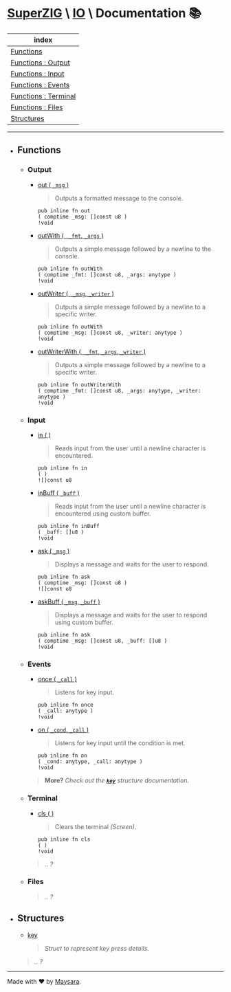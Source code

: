 # **[SuperZIG](https://github.com/Super-ZIG)** \ **[IO](../README.md)** \ Documentation 📚

| index                             |
| --------------------------------- |
| [Functions](#functions)           |
| [Functions : Output](#output)     |
| [Functions : Input](#input)       |
| [Functions : Events](#events)     |
| [Functions : Terminal](#terminal) |
| [Functions : Files](#files)       |
| [Structures](#structures)         |

---

- ## Functions

  - ### Output

    - [out ( `_msg` )](./func/out.md)
        
        > Outputs a formatted message to the console.

        ```zig
        pub inline fn out
        ( comptime _msg: []const u8 )
        !void
        ```

    - [outWith ( ` _fmt`, `_args` )](./func/outWith.md)
        
        > Outputs a simple message followed by a newline to the console.

        ```zig
        pub inline fn outWith
        ( comptime _fmt: []const u8, _args: anytype )
        !void
        ```

    - [outWriter ( ` _msg`, `_writer` )](./func/outWriter.md)
        
        > Outputs a simple message followed by a newline to a specific writer.

        ```zig
        pub inline fn outWith
        ( comptime _msg: []const u8, _writer: anytype )
        !void
        ```

    - [outWriterWith ( ` _fmt`, `_args`, `_writer` )](./func/outWriterWith.md)
        
        > Outputs a simple message followed by a newline to a specific writer.

        ```zig
        pub inline fn outWriterWith
        ( comptime _fmt: []const u8, _args: anytype, _writer: anytype )
        !void
        ```

  - ### Input

    - [in ( )](./func/in.md)
        
        > Reads input from the user until a newline character is encountered.

        ```zig
        pub inline fn in
        ( )
        ![]const u8
        ```

    - [inBuff ( `_buff` )](./func/inBuff.md)
        
        > Reads input from the user until a newline character is encountered using custom buffer.

        ```zig
        pub inline fn inBuff
        ( _buff: []u8 )
        !void
        ```

    - [ask ( `_msg` )](./func/ask.md)
        
        > Displays a message and waits for the user to respond.

        ```zig
        pub inline fn ask
        ( comptime _msg: []const u8 )
        ![]const u8
        ```

    - [askBuff ( `_msg`, `_buff` )](./func/askBuff.md)
        
        > Displays a message and waits for the user to respond using custom buffer.

        ```zig
        pub inline fn ask
        ( comptime _msg: []const u8, _buff: []u8 )
        !void
        ```

  - ### Events
    
    - [once ( `_call` )](./func/once.md) 
        
        > Listens for key input.

        ```zig
        pub inline fn once
        ( _call: anytype )
        !void
        ```

    - [on ( `_cond`, `_call` )](./func/on.md) 
        
        > Listens for key input until the condition is met.

        ```zig
        pub inline fn on
        ( _cond: anytype, _call: anytype )
        !void
        ```

    > **More?** _Check out the **[`key`](./types/key.md)** structure documentation._

  - ### Terminal

    - [cls ( )](./func/cls.md) 
        
        > Clears the terminal _(Screen)_.

        ```zig
        pub inline fn cls
        ( )
        !void
        ```

    > _.. ?_

  - ### Files

    > _.. ?_


- ## Structures

  - [key](./types/key.md)
    
    > _Struct to represent key press details._

  > _.. ?_

---

Made with ❤️ by [Maysara](http://github.com/maysara-elshewehy).
